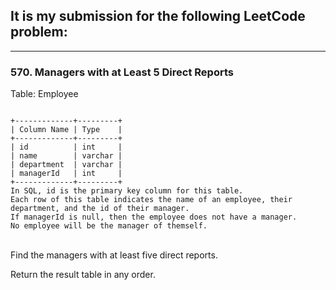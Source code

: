 ## It is my submission for the following LeetCode problem:

---

### 570. Managers with at Least 5 Direct Reports

Table: Employee

<code>
+-------------+---------+
| Column Name | Type    |
+-------------+---------+
| id          | int     |
| name        | varchar |
| department  | varchar |
| managerId   | int     |
+-------------+---------+
In SQL, id is the primary key column for this table.
Each row of this table indicates the name of an employee, their department, and the id of their manager.
If managerId is null, then the employee does not have a manager.
No employee will be the manager of themself.
</code><br>
 

Find the managers with at least five direct reports.

Return the result table in any order.

